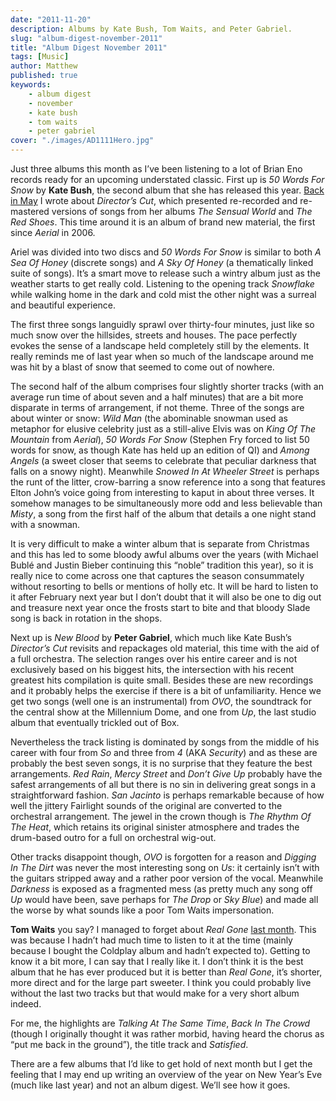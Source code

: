 ```yaml
---
date: "2011-11-20"
description: Albums by Kate Bush, Tom Waits, and Peter Gabriel.
slug: "album-digest-november-2011" 
title: "Album Digest November 2011"
tags: [Music]
author: Matthew
published: true
keywords:
    - album digest
    - november
    - kate bush
    - tom waits
    - peter gabriel
cover: "./images/AD1111Hero.jpg"
---
```


Just three albums this month as I’ve been listening to a lot of Brian Eno records ready for an upcoming understated classic. First up is _50 Words For Snow_ by **Kate Bush**, the second album that she has released this year. [Back in May](album-digest-may-2011) I wrote about _Director’s Cut_, which presented re-recorded and re-mastered versions of songs from her albums _The Sensual World_ and _The Red Shoes_. This time around it is an album of brand new material, the first since _Aerial_ in 2006.

Ariel was divided into two discs and _50 Words For Snow_ is similar to both _A Sea Of Honey_ (discrete songs) and _A Sky Of Honey_ (a thematically linked suite of songs). It’s a smart move to release such a wintry album just as the weather starts to get really cold. Listening to the opening track _Snowflake_ while walking home in the dark and cold mist the other night was a surreal and beautiful experience.

The first three songs languidly sprawl over thirty-four minutes, just like so much snow over the hillsides, streets and houses. The pace perfectly evokes the sense of a landscape held completely still by the elements. It really reminds me of last year when so much of the landscape around me was hit by a blast of snow that seemed to come out of nowhere.

The second half of the album comprises four slightly shorter tracks (with an average run time of about seven and a half minutes) that are a bit more disparate in terms of arrangement, if not theme. Three of the songs are about winter or snow: _Wild Man_ (the abominable snowman used as metaphor for elusive celebrity just as a still-alive Elvis was on _King Of The Mountain_ from _Aerial_), _50 Words For Snow_ (Stephen Fry forced to list 50 words for snow, as though Kate has held up an edition of QI) and _Among Angels_ (a sweet closer that seems to celebrate that peculiar darkness that falls on a snowy night). Meanwhile _Snowed In At Wheeler Street_ is perhaps the runt of the litter, crow-barring a snow reference into a song that features Elton John’s voice going from interesting to kaput in about three verses. It somehow manages to be simultaneously more odd and less believable than _Misty_, a song from the first half of the album that details a one night stand with a snowman.

It is very difficult to make a winter album that is separate from Christmas and this has led to some bloody awful albums over the years (with Michael Bublé and Justin Bieber continuing this “noble” tradition this year), so it is really nice to come across one that captures the season consummately without resorting to bells or mentions of holly etc. It will be hard to listen to it after February next year but I don’t doubt that it will also be one to dig out and treasure next year once the frosts start to bite and that bloody Slade song is back in rotation in the shops.

Next up is _New Blood_ by **Peter Gabriel**, which much like Kate Bush’s _Director’s Cut_ revisits and repackages old material, this time with the aid of a full orchestra. The selection ranges over his entire career and is not exclusively based on his biggest hits, the intersection with his recent greatest hits compilation is quite small. Besides these are new recordings and it probably helps the exercise if there is a bit of unfamiliarity. Hence we get two songs (well one is an instrumental) from _OVO_, the soundtrack for the central show at the Millennium Dome, and one from _Up_, the last studio album that eventually trickled out of Box.

Nevertheless the track listing is dominated by songs from the middle of his career with four from _So_ and three from _4_ (AKA _Security_) and as these are probably the best seven songs, it is no surprise that they feature the best arrangements. _Red Rain_, _Mercy Street_ and _Don’t Give Up_ probably have the safest arrangements of all but there is no sin in delivering great songs in a straightforward fashion. _San Jacinto_ is perhaps remarkable because of how well the jittery Fairlight sounds of the original are converted to the orchestral arrangement. The jewel in the crown though is _The Rhythm Of The Heat_, which retains its original sinister atmosphere and trades the drum-based outro for a full on orchestral wig-out.

Other tracks disappoint though, _OVO_ is forgotten for a reason and _Digging In The Dirt_ was never the most interesting song on _Us_: it certainly isn’t with the guitars stripped away and a rather poor version of the vocal. Meanwhile _Darkness_ is exposed as a fragmented mess (as pretty much any song off _Up_ would have been, save perhaps for _The Drop_ or _Sky Blue_) and made all the worse by what sounds like a poor Tom Waits impersonation.

**Tom Waits** you say? I managed to forget about _Real Gone_ [last month](album-digest-october-2011). This was because I hadn’t had much time to listen to it at the time (mainly because I bought the Coldplay album and hadn’t expected to). Getting to know it a bit more, I can say that I really like it. I don’t think it is the best album that he has ever produced but it is better than _Real Gone_, it’s shorter, more direct and for the large part sweeter. I think you could probably live without the last two tracks but that would make for a very short album indeed.

For me, the highlights are _Talking At The Same Time_, _Back In The Crowd_ (though I originally thought it was rather morbid, having heard the chorus as “put me back in the ground”), the title track and _Satisfied_.

There are a few albums that I’d like to get hold of next month but I get the feeling that I may end up writing an overview of the year on New Year’s Eve (much like last year) and not an album digest. We’ll see how it goes.
